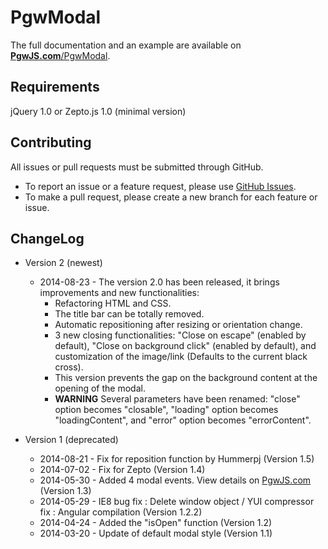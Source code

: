 PgwModal
========

The full documentation and an example are available on [**PgwJS.com**/PgwModal](http://pgwjs.com/pgwmodal/).


Requirements
---------

jQuery 1.0 or Zepto.js 1.0 (minimal version)


Contributing
---------

All issues or pull requests must be submitted through GitHub.

* To report an issue or a feature request, please use [GitHub Issues](https://github.com/Pagawa/PgwModal/issues).
* To make a pull request, please create a new branch for each feature or issue.


ChangeLog
---------

* Version 2 (newest)
    * 2014-08-23 - The version 2.0 has been released, it brings improvements and new functionalities:
        - Refactoring HTML and CSS.
        - The title bar can be totally removed.
        - Automatic repositioning after resizing or orientation change.
        - 3 new closing functionalities: "Close on escape" (enabled by default), "Close on background click" (enabled by default), and customization of the image/link (Defaults to the current black cross).
        - This version prevents the gap on the background content at the opening of the modal.
        - **WARNING** Several parameters have been renamed: "close" option becomes "closable", "loading" option becomes "loadingContent", and "error" option becomes "errorContent".

* Version 1 (deprecated)
    * 2014-08-21 - Fix for reposition function by Hummerpj (Version 1.5)
    * 2014-07-02 - Fix for Zepto (Version 1.4)
    * 2014-05-30 - Added 4 modal events.  View details on [PgwJS.com](http://pgwjs.com/pgwmodal/) (Version 1.3)
    * 2014-05-29 - IE8 bug fix : Delete window object / YUI compressor fix : Angular compilation (Version 1.2.2)
    * 2014-04-24 - Added the "isOpen" function (Version 1.2)
    * 2014-03-20 - Update of default modal style (Version 1.1)
